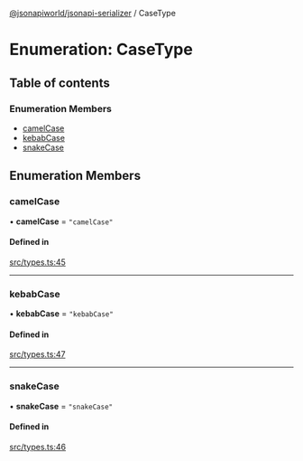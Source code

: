 [@jsonapiworld/jsonapi-serializer](../README.md) / CaseType

# Enumeration: CaseType

## Table of contents

### Enumeration Members

- [camelCase](CaseType.md#camelcase)
- [kebabCase](CaseType.md#kebabcase)
- [snakeCase](CaseType.md#snakecase)

## Enumeration Members

### camelCase

• **camelCase** = ``"camelCase"``

#### Defined in

[src/types.ts:45](https://github.com/jsonapiworld/jsonapi-serializer/blob/f088bf1/src/types.ts#L45)

___

### kebabCase

• **kebabCase** = ``"kebabCase"``

#### Defined in

[src/types.ts:47](https://github.com/jsonapiworld/jsonapi-serializer/blob/f088bf1/src/types.ts#L47)

___

### snakeCase

• **snakeCase** = ``"snakeCase"``

#### Defined in

[src/types.ts:46](https://github.com/jsonapiworld/jsonapi-serializer/blob/f088bf1/src/types.ts#L46)
